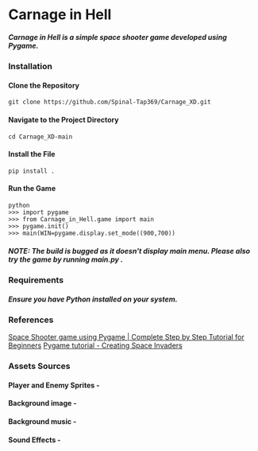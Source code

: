 # Carnage in Hell
##### Carnage in Hell is a simple space shooter game developed using Pygame.

### Installation
#### Clone the Repository
```git clone https://github.com/Spinal-Tap369/Carnage_XD.git```
#### Navigate to the Project Directory
```cd Carnage_XD-main```
#### Install the File
```pip install .```
#### Run the Game
```
python
>>> import pygame
>>> from Carnage_in_Hell.game import main
>>> pygame.init()
>>> main(WIN=pygame.display.set_mode((900,700))
```
##### ***NOTE: The build is bugged as it doesn't display main menu. Please also try the game by running main.py .***  
### Requirements
##### Ensure you have Python installed on your system.

### References 


[Space Shooter game using Pygame | Complete Step by Step Tutorial for Beginners](https://youtu.be/-FoziIlV7N0?si=hiQnxZTcOBfkHJMx)
[Pygame tutorial - Creating Space Invaders](https://youtu.be/Q-__8Xw9KTM?si=dgw5tMBnSG7vGFjq)


### Assets Sources 

#### Player and Enemy Sprites -

#### Background image - 

#### Background music -

#### Sound Effects - 

####

